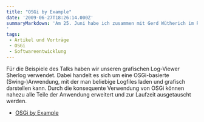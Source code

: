 ```yaml
---
title: "OSGi by Example"
date: '2009-06-27T18:26:14.000Z'
summaryMarkdown: 'Am 25. Juni habe ich zusammen mit Gerd Wütherich im Rahmen der Regionalgruppe Hamburg der Gesellschaft für Informatik (GI) beim Hamburger Berater Team (HBT) einen OSGi-Vortrag mit dem Titel "OSGi by Example" gehalten. Die Folien gibt es jetzt als PDF-Dateien zum download.
'
tags:
 - Artikel und Vorträge
 - OSGi
 - Softwareentwicklung
---
```


Für die Beispiele des Talks haben wir unseren grafischen Log-Viewer Sherlog verwendet. Dabei handelt es sich um eine OSGi-basierte (Swing-)Anwendung, mit der man beliebige Logfiles laden und grafisch darstellen kann. Durch die konsequente Verwendung von OSGi können nahezu alle Teile der Anwendung erweitert und zur Laufzeit ausgetauscht werden.

* [OSGi by Example](/uploads/osgi-by-example.pdf)
  
